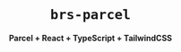 <div align="center">
  <h1><code>brs-parcel</h1></code>
  <strong>Parcel + React + TypeScript + TailwindCSS</strong>
</div>
